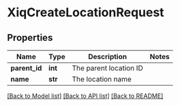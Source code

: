 # XiqCreateLocationRequest

## Properties
Name | Type | Description | Notes
------------ | ------------- | ------------- | -------------
**parent_id** | **int** | The parent location ID | 
**name** | **str** | The location name | 

[[Back to Model list]](../README.md#documentation-for-models) [[Back to API list]](../README.md#documentation-for-api-endpoints) [[Back to README]](../README.md)


